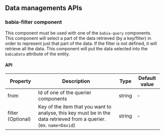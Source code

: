 
## Data managements APIs

### babia-filter component

This component must be used with one of the `babia-query` components. This component will select a part of the data retrieved (by a key/filter) in order to represent just that part of the data. If the filter is not defined, it will retrieve all the data.
This component will put the data selected into the `babiaData` attribute of the entity.

#### API

| Property        | Description           | Type   | Default value |
| --------        | -----------           | ----   | ----- |
| from            | Id of one of the querier components  | string | - |
| filter (Optional)        | Key of the item that you want to analyse, this key must be in the data retrieved from a querier. (ex. `name=David`) | string   | - |